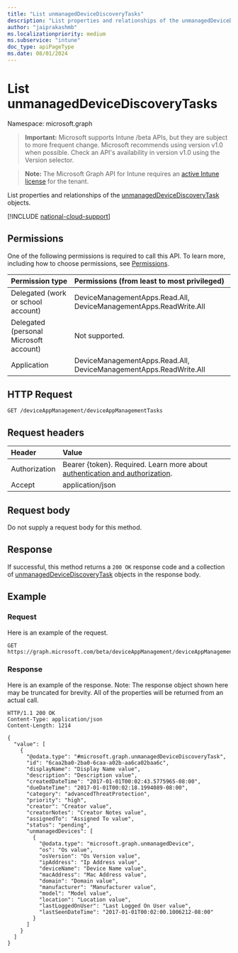 ```yaml
---
title: "List unmanagedDeviceDiscoveryTasks"
description: "List properties and relationships of the unmanagedDeviceDiscoveryTask objects."
author: "jaiprakashmb"
ms.localizationpriority: medium
ms.subservice: "intune"
doc_type: apiPageType
ms.date: 08/01/2024
---
```


# List unmanagedDeviceDiscoveryTasks

Namespace: microsoft.graph

> **Important:** Microsoft supports Intune /beta APIs, but they are subject to more frequent change. Microsoft recommends using version v1.0 when possible. Check an API's availability in version v1.0 using the Version selector.

> **Note:** The Microsoft Graph API for Intune requires an [active Intune license](https://go.microsoft.com/fwlink/?linkid=839381) for the tenant.

List properties and relationships of the [unmanagedDeviceDiscoveryTask](../resources/intune-partnerintegration-unmanageddevicediscoverytask.md) objects.

[!INCLUDE [national-cloud-support](../../includes/all-clouds.md)]

## Permissions
One of the following permissions is required to call this API. To learn more, including how to choose permissions, see [Permissions](/graph/permissions-reference).

|Permission type|Permissions (from least to most privileged)|
|:---|:---|
|Delegated (work or school account)|DeviceManagementApps.Read.All, DeviceManagementApps.ReadWrite.All|
|Delegated (personal Microsoft account)|Not supported.|
|Application|DeviceManagementApps.Read.All, DeviceManagementApps.ReadWrite.All|

## HTTP Request
<!-- {
  "blockType": "ignored"
}
-->
```http
GET /deviceAppManagement/deviceAppManagementTasks
```

## Request headers
|Header|Value|
|:---|:---|
|Authorization|Bearer {token}. Required. Learn more about [authentication and authorization](/graph/auth/auth-concepts).|
|Accept|application/json|

## Request body
Do not supply a request body for this method.

## Response
If successful, this method returns a `200 OK` response code and a collection of [unmanagedDeviceDiscoveryTask](../resources/intune-partnerintegration-unmanageddevicediscoverytask.md) objects in the response body.

## Example

### Request
Here is an example of the request.
```http
GET https://graph.microsoft.com/beta/deviceAppManagement/deviceAppManagementTasks
```

### Response
Here is an example of the response. Note: The response object shown here may be truncated for brevity. All of the properties will be returned from an actual call.
```http
HTTP/1.1 200 OK
Content-Type: application/json
Content-Length: 1214

{
  "value": [
    {
      "@odata.type": "#microsoft.graph.unmanagedDeviceDiscoveryTask",
      "id": "6caa2ba0-2ba0-6caa-a02b-aa6ca02baa6c",
      "displayName": "Display Name value",
      "description": "Description value",
      "createdDateTime": "2017-01-01T00:02:43.5775965-08:00",
      "dueDateTime": "2017-01-01T00:02:18.1994089-08:00",
      "category": "advancedThreatProtection",
      "priority": "high",
      "creator": "Creator value",
      "creatorNotes": "Creator Notes value",
      "assignedTo": "Assigned To value",
      "status": "pending",
      "unmanagedDevices": [
        {
          "@odata.type": "microsoft.graph.unmanagedDevice",
          "os": "Os value",
          "osVersion": "Os Version value",
          "ipAddress": "Ip Address value",
          "deviceName": "Device Name value",
          "macAddress": "Mac Address value",
          "domain": "Domain value",
          "manufacturer": "Manufacturer value",
          "model": "Model value",
          "location": "Location value",
          "lastLoggedOnUser": "Last Logged On User value",
          "lastSeenDateTime": "2017-01-01T00:02:00.1006212-08:00"
        }
      ]
    }
  ]
}
```
